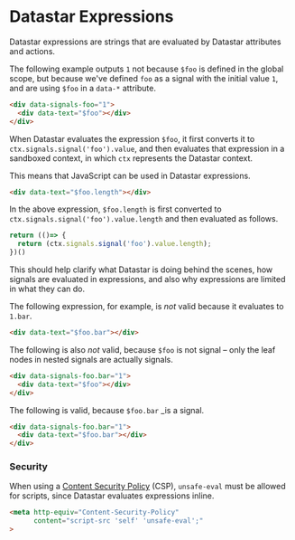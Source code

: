 # Datastar Expressions

Datastar expressions are strings that are evaluated by Datastar attributes and actions. 

The following example outputs `1` not because `$foo` is defined in the global scope, but because we've defined `foo` as a signal with the initial value `1`, and are using `$foo` in a `data-*` attribute.

```html
<div data-signals-foo="1">
  <div data-text="$foo"></div>
</div>
```

When Datastar evaluates the expression `$foo`, it first converts it to `ctx.signals.signal('foo').value`, and then evaluates that expression in a sandboxed context, in which `ctx` represents the Datastar context. 

This means that JavaScript can be used in Datastar expressions.

```html
<div data-text="$foo.length"></div>
```

In the above expression, `$foo.length` is first converted to `ctx.signals.signal('foo').value.length` and then evaluated as follows.

```js
return (()=> {
  return (ctx.signals.signal('foo').value.length);
})()
```

This should help clarify what Datastar is doing behind the scenes, how signals are evaluated in expressions, and also why expressions are limited in what they can do. 

The following expression, for example, is _not_ valid because it evaluates to `1.bar`.

```html
<div data-text="$foo.bar"></div>
```

The following is also _not_ valid, because `$foo` is not signal – only the leaf nodes in nested signals are actually signals.

```html
<div data-signals-foo.bar="1">
  <div data-text="$foo"></div>
</div>
```

The following is valid, because `$foo.bar` _is a signal.

```html
<div data-signals-foo.bar="1">
  <div data-text="$foo.bar"></div>
</div>
```

### Security

When using a [Content Security Policy](https://developer.mozilla.org/en-US/docs/Web/HTTP/CSP) (CSP), `unsafe-eval` must be allowed for scripts, since Datastar evaluates expressions inline. 

```html
<meta http-equiv="Content-Security-Policy" 
      content="script-src 'self' 'unsafe-eval';"
>
```
